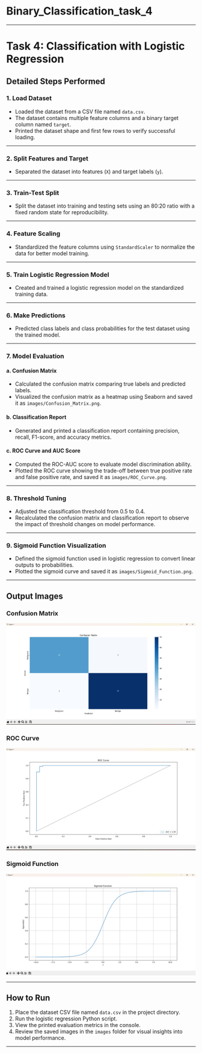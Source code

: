 ﻿# Binary_Classification_task_4



---

# Task 4: Classification with Logistic Regression

## Detailed Steps Performed

### 1. Load Dataset

* Loaded the dataset from a CSV file named `data.csv`.
* The dataset contains multiple feature columns and a binary target column named `target`.
* Printed the dataset shape and first few rows to verify successful loading.

---

### 2. Split Features and Target

* Separated the dataset into features (`X`) and target labels (`y`).

---

### 3. Train-Test Split

* Split the dataset into training and testing sets using an 80:20 ratio with a fixed random state for reproducibility.

---

### 4. Feature Scaling

* Standardized the feature columns using `StandardScaler` to normalize the data for better model training.

---

### 5. Train Logistic Regression Model

* Created and trained a logistic regression model on the standardized training data.

---

### 6. Make Predictions

* Predicted class labels and class probabilities for the test dataset using the trained model.

---

### 7. Model Evaluation

#### a. Confusion Matrix

* Calculated the confusion matrix comparing true labels and predicted labels.
* Visualized the confusion matrix as a heatmap using Seaborn and saved it as `images/Confusion_Matrix.png`.

#### b. Classification Report

* Generated and printed a classification report containing precision, recall, F1-score, and accuracy metrics.

#### c. ROC Curve and AUC Score

* Computed the ROC-AUC score to evaluate model discrimination ability.
* Plotted the ROC curve showing the trade-off between true positive rate and false positive rate, and saved it as `images/ROC_Curve.png`.

---

### 8. Threshold Tuning

* Adjusted the classification threshold from 0.5 to 0.4.
* Recalculated the confusion matrix and classification report to observe the impact of threshold changes on model performance.

---

### 9. Sigmoid Function Visualization

* Defined the sigmoid function used in logistic regression to convert linear outputs to probabilities.
* Plotted the sigmoid curve and saved it as `images/Sigmoid_Function.png`.

---

## Output Images

### Confusion Matrix  
![Confusion Matrix](images/Confusion_Matrix.png)

### ROC Curve  
![ROC Curve](images/ROC_Curve.png)

### Sigmoid Function  
![Sigmoid Function](images/Sigmoid_Function.png)


---

## How to Run

1. Place the dataset CSV file named `data.csv` in the project directory.
2. Run the logistic regression Python script.
3. View the printed evaluation metrics in the console.
4. Review the saved images in the `images` folder for visual insights into model performance.

---



